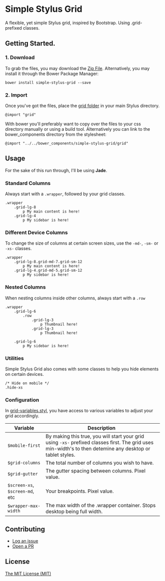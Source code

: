 # Simple Stylus Grid
A flexible, yet simple Stylus grid, inspired by Bootstrap. Using .grid- prefixed classes.

## Getting Started.

### 1. Download

To grab the files, you may download the [Zip File](https://github.com/oliverbenns/simple-stylus-grid/archive/master.zip). Alternatively, you may install it through the Bower Package Manager:

```
bower install simple-stylus-grid --save
```


### 2. Import

Once you've got the files, place the [grid folder](https://github.com/oliverbenns/simple-stylus-grid/tree/master/grid) in your main Stylus directory.

```
@import "grid"
```

With bower you'll preferably want to copy over the files to your css directory manually or using a build tool. Alternatively you can link to the bower_components directory from the stylesheet:

```
@import "../../bower_components/simple-stylus-grid/grid"
```


## Usage

For the sake of this run through, I'll be using **Jade**.

### Standard Columns

Always start with a `.wrapper`, followed by your grid classes.

```
.wrapper
	.grid-lg-8
		p My main content is here!
	.grid-lg-4
		p My sidebar is here!
```

### Different Device Columns

To change the size of columns at certain screen sizes, use the `-md-`, `-sm-` or `-xs-` classes.

```
.wrapper
	.grid-lg-8.grid-md-7.grid-sm-12
		p My main content is here!
	.grid-lg-4.grid-md-5.grid-sm-12
		p My sidebar is here!
```

### Nested Columns

When nesting columns inside other columns, always start with a `.row`

```
.wrapper
	.grid-lg-6
		.row
			.grid-lg-3
				p Thumbnail here!
			.grid-lg-3
				p Thumbnail here!

	.grid-lg-6
		p My sidebar is here!
```

### Utilities

Simple Stylus Grid also comes with some classes to help you hide elements on certain devices.

```
/* Hide on mobile */
.hide-xs

```

### Configuration

In [grid-variables.styl](https://github.com/oliverbenns/simple-stylus-grid/tree/master/grid/grid-variables.styl), you have access to various variables to adjust your grid accordingly.

| Variable  | Description |
| ------------- | ------------- |
| `$mobile-first`  | By making this true, you will start your grid using `-xs-` prefixed classes first. The grid uses min-width's to then detemine any desktop or tablet styles.  |
| `$grid-columns`  | The total number of columns you wish to have.  |
| `$grid-gutter`  | The gutter spacing between columns. Pixel value.  |
| `$screen-xs`, `$screen-md`, etc  | Your breakpoints. Pixel value. |
| `$wrapper-max-width`  | The max width of the .wrapper container. Stops desktop being full width.  |


## Contributing

- [Log an issue](https://github.com/oliverbenns/simple-stylus-grid/issues)
- [Open a PR](https://github.com/oliverbenns/simple-stylus-grid/pulls)

## License

[The MIT License (MIT)](https://github.com/oliverbenns/simple-stylus-grid/blob/master/LICENSE.md)

